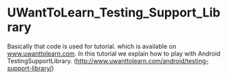 # UWantToLearn_Testing_Support_Library
Basically that code is used for tutorial. which is available on www.uwanttolearn.com. In this tutorial we explain how to play with Android TestingSupportLibrary. (http://www.uwanttolearn.com/android/testing-support-library/)
